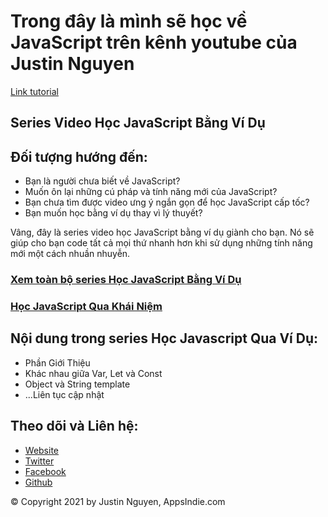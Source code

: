 # Trong đây là mình sẽ học về JavaScript trên kênh youtube của Justin Nguyen

[Link tutorial](https://bit.ly/49TjihX)

## Series Video Học JavaScript Bằng Ví Dụ

## Đối tượng hướng đến:

- Bạn là người chưa biết về JavaScript?
- Muốn ôn lại những cú pháp và tính năng mới của JavaScript?
- Bạn chưa tìm được video ưng ý ngắn gọn để học JavaScript cấp tốc?
- Bạn muốn học bằng ví dụ thay vì lý thuyết?

Vâng, đây là series video học JavaScript bằng ví dụ giành cho bạn. Nó sẽ giúp cho bạn code tất cả mọi thứ nhanh hơn khi sử dụng những tính năng mới một cách nhuần nhuyễn.

### [Xem toàn bộ series Học JavaScript Bằng Ví Dụ](https://www.youtube.com/watch?v=QXwotZn5WrY&list=PL80CNtS5d8_yEuis6Cc4xTnNB4ePE5obx)

### [Học JavaScript Qua Khái Niệm](https://www.youtube.com/watch?v=61rUGyUiw8U&list=PL80CNtS5d8_ytV3Jq5RSH3luyT3qGd0GY)

## Nội dung trong series Học Javascript Qua Ví Dụ:

- Phần Giới Thiệu
- Khác nhau giữa Var, Let và Const
- Object và String template
- ...Liên tục cập nhật

## Theo dõi và Liên hệ:

- [Website](https://appsindie.com/)
- [Twitter](https://twitter.com/apps_indie)
- [Facebook](https://www.facebook.com/AppsIndie)
- [Github](https://github.com/justindannguyen)

© Copyright 2021 by Justin Nguyen, AppsIndie.com
